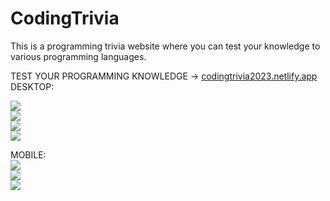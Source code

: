 # CodingTrivia
This is a programming trivia website where you can test your knowledge to various programming languages.

TEST YOUR PROGRAMMING KNOWLEDGE -> [codingtrivia2023.netlify.app](https://codingtrivia2023.netlify.app/)
<br>
DESKTOP:
<br>

<img src="https://i.ibb.co/cw1fLjC/image.png"><br>
<img src="https://i.ibb.co/DkQmYMF/image.png"><br>
<img src="https://i.ibb.co/CQbPNTs/image.png"><br>
<img src="https://i.ibb.co/tXhbtq7/image.png"><br>

MOBILE:
<br>
<img src="https://i.ibb.co/SXbsHL9/image.png"><br>
<img src="https://i.ibb.co/VTM9v6T/image.png"><br>
<img src="https://i.ibb.co/stWkQwy/image.png"><br>
